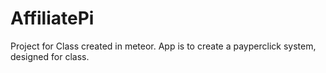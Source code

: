 # AffiliatePi
Project for Class created in meteor. 
App is to create a payperclick system, designed for class. 
